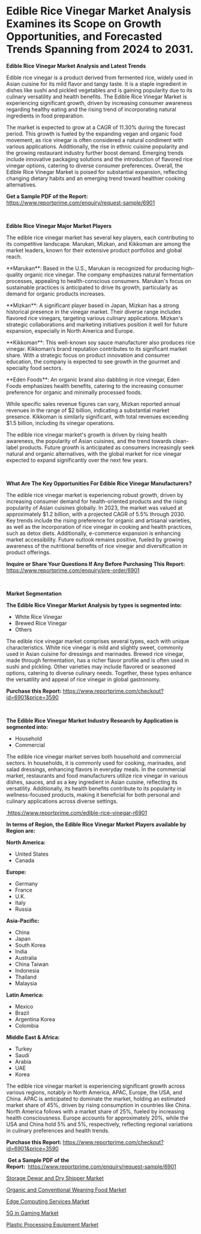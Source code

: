 <p><h1>Edible Rice Vinegar Market Analysis Examines its Scope on Growth Opportunities, and Forecasted Trends Spanning from 2024 to 2031.</h1></p><p><strong>Edible Rice Vinegar Market Analysis and Latest Trends</strong></p>
<p><p>Edible rice vinegar is a product derived from fermented rice, widely used in Asian cuisine for its mild flavor and tangy taste. It is a staple ingredient in dishes like sushi and pickled vegetables and is gaining popularity due to its culinary versatility and health benefits. The Edible Rice Vinegar Market is experiencing significant growth, driven by increasing consumer awareness regarding healthy eating and the rising trend of incorporating natural ingredients in food preparation.</p><p>The market is expected to grow at a CAGR of 11.30% during the forecast period. This growth is fueled by the expanding vegan and organic food movement, as rice vinegar is often considered a natural condiment with various applications. Additionally, the rise in ethnic cuisine popularity and the growing restaurant industry further boost demand. Emerging trends include innovative packaging solutions and the introduction of flavored rice vinegar options, catering to diverse consumer preferences. Overall, the Edible Rice Vinegar Market is poised for substantial expansion, reflecting changing dietary habits and an emerging trend toward healthier cooking alternatives.</p></p>
<p><strong>Get a Sample PDF of the Report:&nbsp;</strong> <a href="https://www.reportprime.com/enquiry/request-sample/6901">https://www.reportprime.com/enquiry/request-sample/6901</a></p>
<p>&nbsp;</p>
<p><strong>Edible Rice Vinegar Major Market Players</strong></p>
<p><p>The edible rice vinegar market has several key players, each contributing to its competitive landscape. Marukan, Mizkan, and Kikkoman are among the market leaders, known for their extensive product portfolios and global reach.</p><p>**Marukan**: Based in the U.S., Marukan is recognized for producing high-quality organic rice vinegar. The company emphasizes natural fermentation processes, appealing to health-conscious consumers. Marukan's focus on sustainable practices is anticipated to drive its growth, particularly as demand for organic products increases.</p><p>**Mizkan**: A significant player based in Japan, Mizkan has a strong historical presence in the vinegar market. Their diverse range includes flavored rice vinegars, targeting various culinary applications. Mizkan's strategic collaborations and marketing initiatives position it well for future expansion, especially in North America and Europe.</p><p>**Kikkoman**: This well-known soy sauce manufacturer also produces rice vinegar. Kikkoman’s brand reputation contributes to its significant market share. With a strategic focus on product innovation and consumer education, the company is expected to see growth in the gourmet and specialty food sectors.</p><p>**Eden Foods**: An organic brand also dabbling in rice vinegar, Eden Foods emphasizes health benefits, catering to the increasing consumer preference for organic and minimally processed foods.</p><p>While specific sales revenue figures can vary, Mizkan reported annual revenues in the range of $2 billion, indicating a substantial market presence. Kikkoman is similarly significant, with total revenues exceeding $1.5 billion, including its vinegar operations.</p><p>The edible rice vinegar market's growth is driven by rising health awareness, the popularity of Asian cuisines, and the trend towards clean-label products. Future growth is anticipated as consumers increasingly seek natural and organic alternatives, with the global market for rice vinegar expected to expand significantly over the next few years.</p></p>
<p>&nbsp;</p>
<p><strong>What Are The Key Opportunities For Edible Rice Vinegar Manufacturers?</strong></p>
<p><p>The edible rice vinegar market is experiencing robust growth, driven by increasing consumer demand for health-oriented products and the rising popularity of Asian cuisines globally. In 2023, the market was valued at approximately $1.2 billion, with a projected CAGR of 5.5% through 2030. Key trends include the rising preference for organic and artisanal varieties, as well as the incorporation of rice vinegar in cooking and health practices, such as detox diets. Additionally, e-commerce expansion is enhancing market accessibility. Future outlook remains positive, fueled by growing awareness of the nutritional benefits of rice vinegar and diversification in product offerings.</p></p>
<p><strong>Inquire or Share Your Questions If Any Before Purchasing This Report:</strong> <a href="https://www.reportprime.com/enquiry/pre-order/6901">https://www.reportprime.com/enquiry/pre-order/6901</a></p>
<p>&nbsp;</p>
<p><strong>Market Segmentation</strong></p>
<p><strong>The Edible Rice Vinegar Market Analysis by types is segmented into:</strong></p>
<p><ul><li>White Rice Vinegar</li><li>Brewed Rice Vinegar</li><li>Others</li></ul></p>
<p><p>The edible rice vinegar market comprises several types, each with unique characteristics. White rice vinegar is mild and slightly sweet, commonly used in Asian cuisine for dressings and marinades. Brewed rice vinegar, made through fermentation, has a richer flavor profile and is often used in sushi and pickling. Other varieties may include flavored or seasoned options, catering to diverse culinary needs. Together, these types enhance the versatility and appeal of rice vinegar in global gastronomy.</p></p>
<p><strong>Purchase this Report:&nbsp;</strong><a href="https://www.reportprime.com/checkout?id=6901&price=3590">https://www.reportprime.com/checkout?id=6901&price=3590</a></p>
<p>&nbsp;</p>
<p><strong>The Edible Rice Vinegar Market Industry Research by Application is segmented into:</strong></p>
<p><ul><li>Household</li><li>Commercial</li></ul></p>
<p><p>The edible rice vinegar market serves both household and commercial sectors. In households, it is commonly used for cooking, marinades, and salad dressings, enhancing flavors in everyday meals. In the commercial market, restaurants and food manufacturers utilize rice vinegar in various dishes, sauces, and as a key ingredient in Asian cuisine, reflecting its versatility. Additionally, its health benefits contribute to its popularity in wellness-focused products, making it beneficial for both personal and culinary applications across diverse settings.</p></p>
<p><a href="https://www.reportprime.com/edible-rice-vinegar-r6901">&nbsp;https://www.reportprime.com/edible-rice-vinegar-r6901</a></p>
<p><strong>In terms of Region, the Edible Rice Vinegar Market Players available by Region are:</strong></p>
<p>
    <p> <strong> North America: </strong>
        <ul>
            <li>United States</li>
            <li>Canada</li>
        </ul>
        </p> 
    <p> <strong> Europe: </strong>
        <ul>
            <li>Germany</li>
            <li>France</li>
            <li>U.K.</li>
            <li>Italy</li>
            <li>Russia</li>
        </ul>
        </p> 
    <p> <strong> Asia-Pacific: </strong>
        <ul>
            <li>China</li>
            <li>Japan</li>
            <li>South Korea</li>
            <li>India</li>
            <li>Australia</li>
            <li>China Taiwan</li>
            <li>Indonesia</li>
            <li>Thailand</li>
            <li>Malaysia</li>
        </ul>
        </p> 
    <p> <strong> Latin America: </strong>
        <ul>
            <li>Mexico</li>
            <li>Brazil</li>
            <li>Argentina Korea</li>
            <li>Colombia</li>
        </ul>
        </p> 
    <p> <strong> Middle East & Africa: </strong>
        <ul>
            <li>Turkey</li>
            <li>Saudi</li>
            <li>Arabia</li>
            <li>UAE</li>
            <li>Korea</li>
        </ul>
    </p>
    </p>
<p><p>The edible rice vinegar market is experiencing significant growth across various regions, notably in North America, APAC, Europe, the USA, and China. APAC is anticipated to dominate the market, holding an estimated market share of 45%, driven by rising consumption in countries like China. North America follows with a market share of 25%, fueled by increasing health consciousness. Europe accounts for approximately 20%, while the USA and China hold 5% and 5%, respectively, reflecting regional variations in culinary preferences and health trends.</p></p>
<p><strong>Purchase this Report: </strong><a href="https://www.reportprime.com/checkout?id=6901&price=3590">https://www.reportprime.com/checkout?id=6901&price=3590</a></p>
<p>&nbsp;<strong>Get a Sample PDF of the Report:&nbsp;&nbsp;</strong><a href="https://www.reportprime.com/enquiry/request-sample/6901">https://www.reportprime.com/enquiry/request-sample/6901</a></p>
<p><strong></strong></p>
<p><p><a href="https://medium.com/@stephaniewynterk145/storage-dewar-and-dry-shipper-market-report-by-product-type-bench-top-free-standing-end-use-1c590ec0fa1e">Storage Dewar and Dry Shipper Market</a></p><p><a href="https://github.com/arionmp/Market-Research-Report-List-5/blob/main/organic-and-conventional-weaning-food-market.md">Organic and Conventional Weaning Food Market</a></p><p><a href="https://www.linkedin.com/pulse/global-perspectives-edge-computing-services-market-trends-challenges-01nqc?trackingId=az%2FjdA%2FER0iql4nS8OxZig%3D%3D">Edge Computing Services Market</a></p><p><a href="https://www.linkedin.com/pulse/global-5g-gaming-market-size-expected-experience-cagr-114-through-7siec?trackingId=V0on01F8STus1FFanjMqRw%3D%3D">5G in Gaming Market</a></p><p><a href="https://medium.com/@stephaniewynterk145/strategic-roadmap-global-plastic-processing-equipment-market-insights-and-opportunities-da51b4de4caa">Plastic Processing Equipment Market</a></p></p>